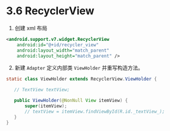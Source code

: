 # 3.6 RecyclerView
1. 创建 xml 布局
``` xml
<android.support.v7.widget.RecyclerView
    android:id="@+id/recycler_view"
    android:layout_width="match_parent"
    android:layout_height="match_parent" />
```

2. 新建 `Adapter` 定义内部类 `ViewHolder`  并重写构造方法。

 ``` java
static class ViewHolder extends RecyclerView.ViewHolder {

    // TextView textView;

    public ViewHolder(@NonNull View itemView) {
        super(itemView);
        // textView = itemView.findViewById(R.id._textView_);
    }
}
```
